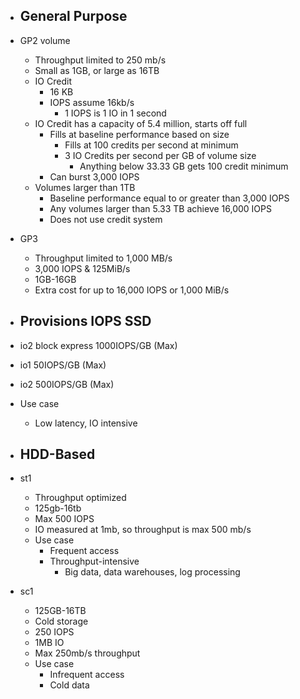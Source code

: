- ## General Purpose
- GP2 volume
	- Throughput limited to 250 mb/s
	- Small as 1GB, or large as 16TB
	- IO Credit
		- 16 KB
		- IOPS assume 16kb/s
			- 1 IOPS is 1 IO in 1 second
	- IO Credit has a capacity of 5.4 million, starts off full
		- Fills at baseline performance based on size
			- Fills at 100 credits per second at minimum
			- 3 IO Credits per second per GB of volume size
				- Anything below 33.33 GB gets 100 credit minimum
		- Can burst 3,000 IOPS
	- Volumes larger than 1TB
		- Baseline performance equal to or greater than 3,000 IOPS
		- Any volumes larger than 5.33 TB achieve 16,000 IOPS
		- Does not use credit system
- GP3
	- Throughput limited to 1,000 MB/s
	- 3,000 IOPS & 125MiB/s
	- 1GB-16GB
	- Extra cost for up to 16,000 IOPS or 1,000 MiB/s

- ## Provisions IOPS SSD
- io2 block express 1000IOPS/GB (Max)
- io1 50IOPS/GB (Max)
- io2 500IOPS/GB (Max)
- Use case
	- Low latency, IO intensive

- ## HDD-Based
- st1
	- Throughput optimized
	- 125gb-16tb
	- Max 500 IOPS
	- IO measured at 1mb, so throughput is max 500 mb/s
	- Use case
		- Frequent access
		- Throughput-intensive
			- Big data, data warehouses, log processing
- sc1
	- 125GB-16TB
	- Cold storage
	- 250 IOPS
	- 1MB IO
	- Max 250mb/s throughput
	- Use case
		- Infrequent access
		- Cold data